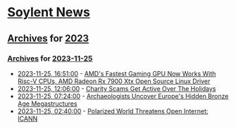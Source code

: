 # [Soylent News](../../../README.md)

## [Archives](../../index.md) for [2023](../index.md)

### [Archives](../../index.md) for [2023-11-25](index.md)

* [2023-11-25, 16:51:00](https://soylentnews.org/article.pl?sid=23/11/22/1951255&from=rss) - [AMD's Fastest Gaming GPU Now Works With Risc-V CPUs, AMD Radeon Rx 7900 Xtx Open Source Linux Driver](https://soylentnews.org/article.pl?sid=23/11/22/1951255&from=rss)
* [2023-11-25, 12:06:00](https://soylentnews.org/article.pl?sid=23/11/22/1949219&from=rss) - [Charity Scams Get Active Over The Holidays](https://soylentnews.org/article.pl?sid=23/11/22/1949219&from=rss)
* [2023-11-25, 07:24:00](https://soylentnews.org/article.pl?sid=23/11/22/1945238&from=rss) - [Archaeologists Uncover Europe's Hidden Bronze Age Megastructures](https://soylentnews.org/article.pl?sid=23/11/22/1945238&from=rss)
* [2023-11-25, 02:40:00](https://soylentnews.org/article.pl?sid=23/11/22/1941255&from=rss) - [Polarized World Threatens Open Internet: ICANN](https://soylentnews.org/article.pl?sid=23/11/22/1941255&from=rss)
